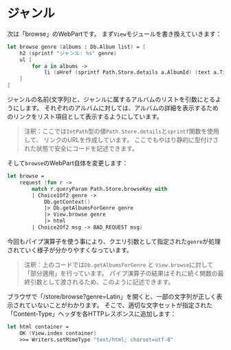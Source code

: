# ジャンル

次は「browse」のWebPartです。
まず`View`モジュールを書き換えていきます：

```fsharp
let browse genre (albums : Db.Album list) = [
    h2 (sprintf "ジャンル: %s" genre)
    ul [
        for a in albums ->
            li (aHref (sprintf Path.Store.details a.AlbumId) (text a.Title))
    ]
]
```

ジャンルの名前(文字列)と、ジャンルに属するアルバムのリストを引数にとるようにします。
それぞれのアルバムに対しては、アルバムの詳細を表示するためのリンクをリスト項目として表示するようにしています。

> 注釈：ここでは`IntPath`型の値`Path.Store.details`と`sprintf`関数を使用して、
> リンクのURLを作成しています。
> ここでもやはり静的に型付けされた状態で安全にコードを記述できます。

そして`browse`のWebPart自体を変更します：

```fsharp
let browse =
    request (fun r ->
        match r.queryParam Path.Store.browseKey with
        | Choice1Of2 genre -> 
            Db.getContext()
            |> Db.getAlbumsForGenre genre
            |> View.browse genre
            |> html
        | Choice2Of2 msg -> BAD_REQUEST msg)
```

今回もパイプ演算子を使う事により、クエリ引数として指定された`genre`が処理されていく様子が分かりやすくなっています。

> 注釈：上のコードでは`Db.getAlbumsForGenre` と `View.browse`に対して「部分適用」を行っています。
> パイプ演算子の結果はそれに続く関数の最終引数として渡されるため、このように記述できます。

ブラウザで「/store/browse?genre=Latin」を開くと、一部の文字列が正しく表示されていないことがわかります。
そこで、適切な文字セットが指定された「Content-Type」ヘッダを各HTTPレスポンスに追加します：

```fsharp
let html container =
    OK (View.index container)
    >>= Writers.setMimeType "text/html; charset=utf-8"
```